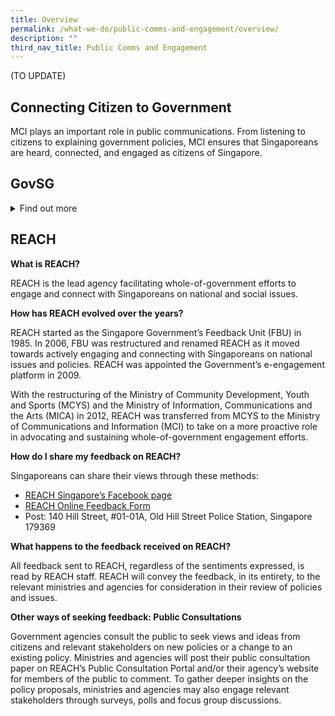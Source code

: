 ```yaml
---
title: Overview
permalink: /what-we-do/public-comms-and-engagement/overview/
description: ""
third_nav_title: Public Comms and Engagement
---
```

(TO UPDATE)

Connecting Citizen to Government
--------------------------------

MCI plays an important role in public communications. From listening to citizens to explaining government policies, MCI ensures that Singaporeans are heard, connected, and engaged as citizens of Singapore.

GovSG
--------------------------------
<details>
    <summary>Find out more</summary>
    
In the event of a Godzilla attack or a Zika outbreak in Singapore, we suggest that you make&nbsp;[Gov.sg](https://www.gov.sg/)&nbsp;your first stop for information on Government’s response. In times of crisis, we will keep you updated on the latest news and the best way to keep yourself and your loved ones safe. Even if there’s no crisis at hand, we are a good resource for information on key Government announcements.

We only serve the facts here on Gov.sg. If you’ve been hearing a lot of rumours and what you suspect is misinformation on the Singapore Government, just head on over to Factually on Gov.sg. We’ll clear up your doubts. Don’t be shy, we’re just a click away.

If websites are not your thing, we are also on&nbsp;[Facebook](https://www.facebook.com/gov.sg),&nbsp;[Twitter](https://twitter.com/govsingapore)&nbsp;and&nbsp;[YouTube](https://www.youtube.com/user/govsingapore). Post a comment and send us a question. We would love to hear from you!
    
</details>


REACH
--------------------------------
**What is REACH?**

REACH is the lead agency facilitating whole-of-government efforts to engage and connect with Singaporeans on national and social issues.

**How has REACH evolved over the years?**

REACH started as the Singapore Government’s Feedback Unit (FBU) in 1985. In 2006, FBU was restructured and renamed REACH as it moved towards actively engaging and connecting with Singaporeans on national issues and policies. REACH was appointed the Government’s e-engagement platform in 2009.

With the restructuring of the Ministry of Community Development, Youth and Sports (MCYS) and the Ministry of Information, Communications and the Arts (MICA) in 2012, REACH was transferred from MCYS to the Ministry of Communications and Information (MCI) to take on a more proactive role in advocating and sustaining whole-of-government engagement efforts.

**How do I share my feedback on REACH?**

Singaporeans can share their views through these methods:

*   [REACH Singapore’s Facebook page](https://www.facebook.com/REACHSingapore/)
*   [REACH Online Feedback Form](https://www.reach.gov.sg/about-us/contact-us/feedback-form)
*   Post: 140 Hill Street, #01-01A, Old Hill Street Police Station, Singapore 179369

**What happens to the feedback received on REACH?**

All feedback sent to REACH, regardless of the sentiments expressed, is read by REACH staff. REACH will convey the feedback, in its entirety, to the relevant ministries and agencies for consideration in their review of policies and issues.

**Other ways of seeking feedback: Public Consultations**

Government agencies consult the public to seek views and ideas from citizens and relevant stakeholders on new policies or a change to an existing policy. Ministries and agencies will post their public consultation paper on REACH’s Public Consultation Portal and/or their agency’s website for members of the public to comment. To gather deeper insights on the policy proposals, ministries and agencies may also engage relevant stakeholders through surveys, polls and focus group discussions.